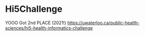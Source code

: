 # Hi5Challenge
YOOO Got 2nd PLACE (2021!) https://uwaterloo.ca/public-health-sciences/hi5-health-informatics-challenge
